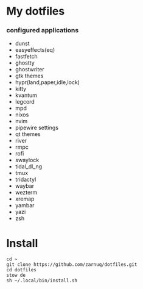 # My dotfiles
### configured applications
* dunst
* easyeffects(eq)
* fastfetch
* ghostty
* ghostwriter
* gtk themes
* hypr(land,paper,idle,lock)
* kitty
* kvantum
* legcord
* mpd
* nixos
* nvim
* pipewire settings
* qt themes
* river
* rmpc
* rofi
* swaylock
* tidal_dl_ng
* tmux
* tridactyl
* waybar
* wezterm
* xremap
* yambar
* yazi
* zsh

# Install
```
cd ~
git clone https://github.com/zarnuq/dotfiles.git
cd dotfiles
stow de
sh ~/.local/bin/install.sh
```
